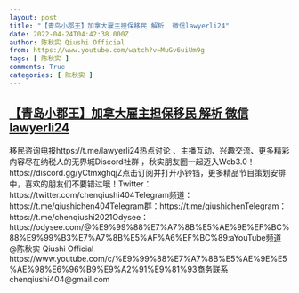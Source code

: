 ```yaml
---
layout: post
title: "【青岛小郡王】加拿大雇主担保移民 解析  微信lawyerli24"
date: 2022-04-24T04:42:38.000Z
author: 陈秋实 Qiushi Official
from: https://www.youtube.com/watch?v=MuGv6uiUm9g
tags: [ 陈秋实 ]
comments: True
categories: [ 陈秋实 ]
---
```

<!--1650775358000-->
[【青岛小郡王】加拿大雇主担保移民 解析  微信lawyerli24](https://www.youtube.com/watch?v=MuGv6uiUm9g)
------

<div>
移民咨询电报https://t.me/lawyerli24热点讨论 、主播互动、兴趣交流、更多精彩内容尽在纳税人的无界城Discord社群 ，秋实朋友圈一起迈入Web3.0！https://discord.gg/yCtmxghqjZ点击订阅并打开小铃铛，更多精品节目策划安排中，喜欢的朋友们不要错过哦！Twitter：https://twitter.com/chenqiushi404Telegram频道：https://t.me/qiushichen404Telegram群：https://t.me/qiushichenTelegram：https://t.me/chenqiushi2021Odysee：https://odysee.com/@%E9%99%88%E7%A7%8B%E5%AE%9E%EF%BC%88%E9%99%B3%E7%A7%8B%E5%AF%A6%EF%BC%89:aYouTube频道 @陈秋实 Qiushi Official https://www.youtube.com/c/%E9%99%88%E7%A7%8B%E5%AE%9E%E5%AE%98%E6%96%B9%E9%A2%91%E9%81%93商务联系 chenqiushi404@gmail.com
</div>
